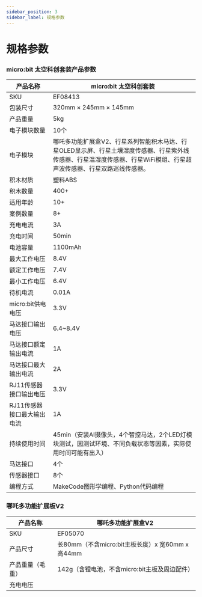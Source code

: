 ```yaml
---
sidebar_position: 3
sidebar_label: 规格参数
---
```



# 规格参数


### micro:bit 太空科创套装产品参数

| 产品名称     | micro:bit 太空科创套装                                       |
| ------------ | ------------------------------------------------------------ |
| SKU          | EF08413                                                      |
| 包装尺寸     | 320mm × 245mm × 145mm                                        |
| 产品重量     | 5kg                                                          |
| 电子模块数量 | 10个                                                         |
| 电子模块     | 哪吒多功能扩展盒V2、行星系列智能积木马达、行星OLED显示屏、行星土壤湿度传感器、行星紫外线传感器、行星温湿度传感器、行星WiFi模组、行星超声波传感器、行星双路巡线传感器。 |
| 积木材质     | 塑料ABS                                                      |
| 积木数量     | 400+                                                         |
| 适用年龄     | 10+                                                          |
| 案例数量     | 8+         | 5V                                                           |
| 充电电流                   | 3A                                                           |
| 充电时间                   | 50min                                                        |
| 电池容量                   | 1100mAh                                                      |
| 最大工作电压               | 8.4V                                                         |
| 额定工作电压               | 7.4V                                                         |
| 最小工作电压               | 6.4V                                                         |
| 待机电流                   | 0.01A                                                        |
| micro:bit供电电压          | 3.3V                                                         |
| 马达接口输出电压           | 6.4~8.4V                                                     |
| 马达接口额定输出电流       | 1A                                                           |
| 马达接口最大输出电流       | 2A                                                           |
| RJ11传感器接口输出电压     | 3.3V                                                         |
| RJ11传感器接口最大输出电流 | 1A                                                           |
| 持续使用时间               | 45min（安装AI摄像头，4个智控马达，2个LED灯模块测试，因测试环境、不同负载状态等因素，实际使用时间可能有出入） |
| 马达接口                   | 4个                                                          |
| 传感器接口                 | 8个                                                          |
| 编程方式     | MakeCode图形学编程、Python代码编程                           |

### 哪吒多功能扩展板V2

| 产品名称                   | 哪吒多功能扩展盒V2                                           |
| -------------------------- | ------------------------------------------------------------ |
| SKU                        | EF05070                                                      |
| 产品尺寸                   | 长80mm（不含micro:bit主板长度）x 宽60mm x 高44mm             |
| 产品重量（毛重）           | 142g（含锂电池，不含micro:bit主板及周边配件）                |
| 充电电压
